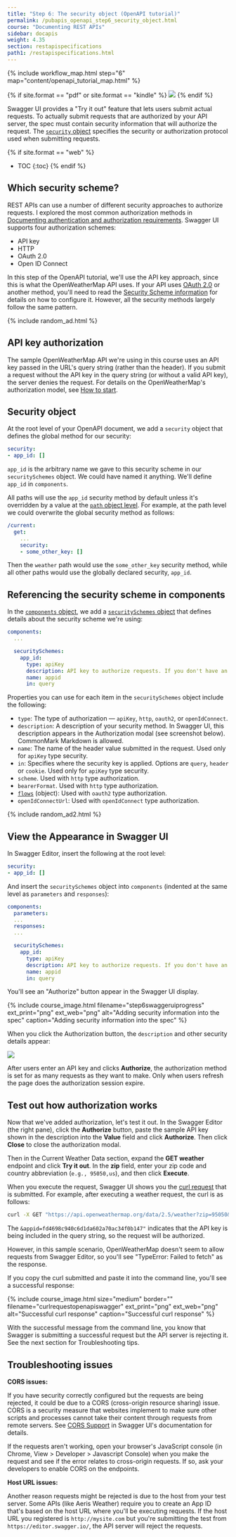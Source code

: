 ```yaml
---
title: "Step 6: The security object (OpenAPI tutorial)"
permalink: /pubapis_openapi_step6_security_object.html
course: "Documenting REST APIs"
sidebar: docapis
weight: 4.35
section: restapispecifications
path1: /restapispecifications.html
---
```


{% include workflow_map.html step="6" map="content/openapi_tutorial_map.html"  %}

{% if site.format == "pdf" or site.format == "kindle" %}
<img src="images/openapistep6.png"/>
{% endif %}

Swagger UI provides a "Try it out" feature that lets users submit actual requests. To actually submit requests that are authorized by your API server, the spec must contain security information that will authorize the request. The [`security` object](https://github.com/OAI/OpenAPI-Specification/blob/master/versions/3.0.1.md#securityRequirementObject) specifies the security or authorization protocol used when submitting requests.

{% if site.format == "web" %}
* TOC
{:toc}
{% endif %}

## Which security scheme?

REST APIs can use a number of different security approaches to authorize requests. I explored the most common authorization methods in [Documenting authentication and authorization requirements](docapis_more_about_authorization.html). Swagger UI supports four authorization schemes:

* API key
* HTTP
* OAuth 2.0
* Open ID Connect

In this step of the OpenAPI tutorial, we'll use the API key approach, since this is what the OpenWeatherMap API uses. If your API uses [OAuth 2.0](docapis_more_about_authorization.html#oauth) or another method, you'll need to read the [Security Scheme information](https://github.com/OAI/OpenAPI-Specification/blob/master/versions/3.0.1.md#security-scheme-object) for details on how to configure it. However, all the security methods largely follow the same pattern.

{% include random_ad.html %}

## API key authorization

The sample OpenWeatherMap API we're using in this course uses an API key passed in the URL's query string (rather than the header). If you submit a request without the API key in the query string (or without a valid API key), the server denies the request. For details on the OpenWeatherMap's authorization model, see [How to start](https://openweathermap.org/appid#use).

## Security object

At the root level of your OpenAPI document, we add a `security` object that defines the global method for our security:

```yaml
security:
- app_id: []
```

`app_id` is the arbitrary name we gave to this security scheme in our `securitySchemes` object. We could have named it anything. We'll define `app_id` in `components`.

All paths will use the `app_id` security method by default unless it's overridden by a value at the [`path` object level](pubapis_openapi_step4_paths_object.html). For example, at the path level we could overwrite the global security method as follows:

```yaml
/current:
  get:
    ...
    security:
    - some_other_key: []
```

Then the `weather` path would use the `some_other_key` security method, while all other paths would use the globally declared security, `app_id`.

## Referencing the security scheme in components

In the [`components` object](pubapis_openapi_step5_components_object.html), we add a [`securitySchemes` object](https://github.com/OAI/OpenAPI-Specification/blob/master/versions/3.0.1.md#securitySchemeObject) that defines details about the security scheme we're using:

```yaml
components:
  ...

  securitySchemes:
    app_id:
      type: apiKey
      description: API key to authorize requests. If you don't have an OpenWeatherMap API key, use `fd4698c940c6d1da602a70ac34f0b147`.
      name: appid
      in: query
```

Properties you can use for each item in the `securitySchemes` object include the following:

* `type`: The type of authorization &mdash; `apiKey`, `http`, `oauth2`, or `openIdConnect`.
* `description`: A description of your security method. In Swagger UI, this description appears in the Authorization modal (see screenshot below). CommonMark Markdown is allowed.
* `name`: The name of the header value submitted in the request. Used only for `apiKey` type security.
* `in`: Specifies where the security key is applied. Options are `query`, `header` or `cookie`. Used only for `apiKey` type security.
* `scheme`. Used with `http` type authorization.
* `bearerFormat`. Used with `http` type authorization.
* [`flows`](https://github.com/OAI/OpenAPI-Specification/blob/master/versions/3.0.1.md#oauthFlowsObject) (object): Used with `oauth2` type authorization.
* `openIdConnectUrl`: Used with `openIdConnect` type authorization.

{% include random_ad2.html %}

## <i class="fa fa-user-circle"></i> View the Appearance in Swagger UI

In Swagger Editor, insert the following at the root level:

```yaml
security:
- app_id: []
```

And insert the `securitySchemes` object into `components` (indented at the same level as `parameters` and `responses`):

```yaml
components:
  parameters:
  ...
  responses:
  ...

  securitySchemes:
    app_id:
      type: apiKey
      description: API key to authorize requests. If you don't have an OpenWeatherMap API key, use `fd4698c940c6d1da602a70ac34f0b147`.
      name: appid
      in: query
```

You'll see an "Authorize" button appear in the Swagger UI display.

{% include course_image.html filename="step6swaggeruiprogress" ext_print="png" ext_web="png" alt="Adding security information into the spec" caption="Adding security information into the spec" %}

When you click the Authorization button, the `description` and other security details appear:

<a href="https://idratherbewriting.com/learnapidoc/assets/files/swagger/index.html" class="noExtIcon"><img src="images/openapitutorial_securityauth.png" class="medium"/></a>

After users enter an API key and clicks **Authorize**, the authorization method is set for as many requests as they want to make. Only when users refresh the page does the authorization session expire.

## <i class="fa fa-user-circle"></i> Test out how authorization works

Now that we've added authorization, let's test it out. In the Swagger Editor (the right pane), click the **Authorize** button, paste the sample API key shown in the description into the **Value** field and click **Authorize**. Then click **Close** to close the authorization modal.

Then in the Current Weather Data section, expand the **GET weather** endpoint and click **Try it out**. In the **zip** field, enter your zip code and country abbreviation (`e.g., 95050,us`), and then click **Execute**.

When you execute the request, Swagger UI shows you the [curl request]((docapis_make_curl_call.html)) that is submitted. For example, after executing a weather request, the curl is as follows:

```bash
curl -X GET "https://api.openweathermap.org/data/2.5/weather?zip=95050&units=imperial&lang=en&mode=json&appid=fd4698c940c6d1da602a70ac34f0b147" -H "accept: application/json"
```

The `&appid=fd4698c940c6d1da602a70ac34f0b147"` indicates that the API key is being included in the query string, so the request will be authorized.

However, in this sample scenario, OpenWeatherMap doesn't seem to allow requests from Swagger Editor, so you'll see "TypeError: Failed to fetch" as the response.

If you copy the curl submitted and paste it into the command line, you'll see a successful response:

{% include course_image.html size="medium" border="" filename="curlrequestopenapiswagger" ext_print="png" ext_web="png" alt="Successful curl response" caption="Successful curl response" %}

With the successful message from the command line, you know that Swagger is submitting a successful request but the API server is rejecting it. See the next section for Troubleshooting tips.

## Troubleshooting issues

**CORS issues:**

If you have security correctly configured but the requests are being rejected, it could be due to a CORS (cross-origin resource sharing) issue. CORS is a security measure that websites implement to make sure other scripts and processes cannot take their content through requests from remote servers. See [CORS Support](https://github.com/swagger-api/swagger-ui#cors-support) in Swagger UI's documentation for details.

If the requests aren't working, open your browser's JavaScript console (in Chrome, View > Developer > Javascript Console) when you make the request and see if the error relates to cross-origin requests. If so, ask your developers to enable CORS on the endpoints.

**Host URL issues:**

Another reason requests might be rejected is due to the host from your test server. Some APIs (like Aeris Weather) require you to create an App ID that's based on the host URL where you'll be executing requests. If the host URL you registered is `http://mysite.com` but you're submitting the test from `https://editor.swagger.io/`, the API server will reject the requests.
